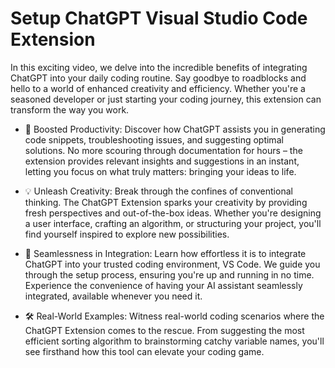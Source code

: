 # Setup ChatGPT Visual Studio Code Extension
In this exciting video, we delve into the incredible benefits of integrating ChatGPT into your daily coding routine. Say goodbye to roadblocks and hello to a world of enhanced creativity and efficiency. Whether you're a seasoned developer or just starting your coding journey, this extension can transform the way you work.

- 🚀 Boosted Productivity: Discover how ChatGPT assists you in generating code snippets, troubleshooting issues, and suggesting optimal solutions. No more scouring through documentation for hours – the extension provides relevant insights and suggestions in an instant, letting you focus on what truly matters: bringing your ideas to life.

- 💡 Unleash Creativity: Break through the confines of conventional thinking. The ChatGPT Extension sparks your creativity by providing fresh perspectives and out-of-the-box ideas. Whether you're designing a user interface, crafting an algorithm, or structuring your project, you'll find yourself inspired to explore new possibilities.

- 🤖 Seamlessness in Integration: Learn how effortless it is to integrate ChatGPT into your trusted coding environment, VS Code. We guide you through the setup process, ensuring you're up and running in no time. Experience the convenience of having your AI assistant seamlessly integrated, available whenever you need it.

- 🛠️ Real-World Examples: Witness real-world coding scenarios where the ChatGPT Extension comes to the rescue. From suggesting the most efficient sorting algorithm to brainstorming catchy variable names, you'll see firsthand how this tool can elevate your coding game.